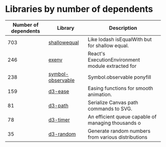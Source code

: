 # Libraries by number of dependents
 Number of dependents | Library  | Description
 --- | --- | ---
| 703 | [shallowequal](./s/shallowequal) | Like lodash isEqualWith but for shallow equal.
| 246 | [exenv](./e/exenv) | React's ExecutionEnvironment module extracted for 
| 238 | [symbol-observable](./s/symbol-observable) | Symbol.observable ponyfill
| 159 | [d3-ease](./d/d3-ease) | Easing functions for smooth animation.
| 81 | [d3-path](./d/d3-path) | Serialize Canvas path commands to SVG.
| 78 | [d3-timer](./d/d3-timer) | An efficient queue capable of managing thousands o
| 35 | [d3-random](./d/d3-random) | Generate random numbers from various distributions |
